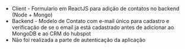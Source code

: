 - Client - Formulario em ReactJS para adição de contatos no backend (Node + Mongo)
- Backend - Modelo de Contato com e-mail único para cadastro e verificação de se o email ja está cadastrado antes de adicionar ao MongoDB e ao CRM do hubspot
- Não foi realizada a parte de autenticação da aplicação